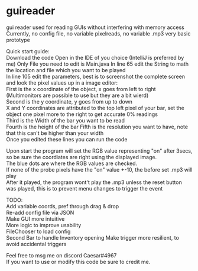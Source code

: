 # guireader
gui reader used for reading GUIs without interfering with memory access  
Currently, no config file, no variable pixelreads, no variable .mp3
very basic prototype

Quick start guide:  
Download the code
Open in the IDE of you choice (IntelliJ is preferred by me)
Only File you need to edit is Main.java
In line 65 edit the String to math the location and file which you want to be played  
In line 105 edit the parameters, best is to screenshot the complete screen and look the pixel values up in a image editor:    
First is the x coordinate of the object, x goes from left to right (Multimonitors are possible to use but they are a bit wierd)  
Second is the y coordinate, y goes from up to down  
X and Y coordinates are attributed to the top left pixel of your bar, set the object one pixel more to the right to get accurate 0% readings  
Third is the Width of the bar you want to be read  
Fourth is the height of the bar
Fifth is the resolution you want to have, note that this can't be higher than your width  
Once you edited these lines you can run the code  

Upon start the program will set the RGB value representing "on" after 3secs, so be sure the coordiates are right using the displayed image.  
The blue dots are where the RGB values are checked.  
If none of the probe pixels have the "on" value +-10, the before set .mp3 will play  
After it played, the program wont't play the .mp3 unless the reset button was played, this is to prevent menu changes to trigger the event  


TODO:  
Add variable coords, pref through drag & drop  
Re-add config file via JSON  
Make GUI more intuitive  
More logic to improve usability  
FileChooser to load config  
Second Bar to handle Inventory opening
Make trigger more resilient, to avoid accidental triggers

Feel free to msg me on discord Caesar#4967  
If you want to use or modify this code be sure to credit me.
